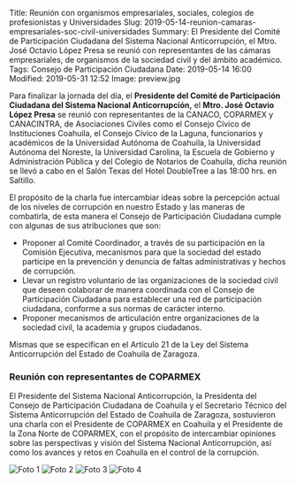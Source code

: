 Title: Reunión con organismos empresariales, sociales, colegios de profesionistas y Universidades
Slug: 2019-05-14-reunion-camaras-empresariales-soc-civil-universidades
Summary: El Presidente del Comité de Participación Ciudadana del Sistema Nacional Anticorrupción, el Mtro. José Octavio López Presa se reunió con representantes de las cámaras empresariales, de organismos de la sociedad civil y del ámbito académico.
Tags: Consejo de Participación Ciudadana
Date: 2019-05-14 16:00
Modified: 2019-05-31 12:52
Image: preview.jpg


Para finalizar la jornada del día, el **Presidente del Comité de Participación Ciudadana del Sistema Nacional Anticorrupción,** el **Mtro. José Octavio López Presa** se reunió con representantes de la CANACO, COPARMEX y CANACINTRA, de Asociaciones Civiles como el Consejo Cívico de Instituciones Coahuila, el Consejo Cívico de la Laguna, funcionarios y académicos de la Universidad Autónoma de Coahuila, la Universidad Autónoma del Noreste, la Universidad Carolina, la Escuela de Gobierno y Administración Pública y del Colegio de Notarios de Coahuila, dicha reunión se llevó a cabo en el Salón Texas del Hotel DoubleTree a las 18:00 hrs. en Saltillo.

El propósito de la charla fue intercambiar ideas sobre la percepción actual de los niveles de corrupción en nuestro Estado y las maneras de combatirla, de esta manera el Consejo de Participación Ciudadana cumple con algunas de sus atribuciones que son:

* Proponer al Comité Coordinador, a través de su participación en la Comisión Ejecutiva, mecanismos para que la sociedad del estado participe en la prevención y denuncia de faltas administrativas y hechos de corrupción.
* Llevar un registro voluntario de las organizaciones de la sociedad civil que deseen colaborar de manera coordinada con el Consejo de Participación Ciudadana para establecer una red de participación ciudadana, conforme a sus normas de carácter interno.
* Proponer mecanismos de articulación entre organizaciones de la sociedad civil, la academia y grupos ciudadanos.

Mismas que se especifican en el Artículo 21 de la Ley del Sistema Anticorrupción del Estado de Coahuila de Zaragoza.

### Reunión con representantes de COPARMEX

El Presidente del Sistema Nacional Anticorrupción, la Presidenta del Consejo de Participación Ciudadana de Coahuila y el Secretario Técnico del Sistema Anticorrupción del Estado de Coahuila de Zaragoza, sostuvieron una charla con el Presidente de COPARMEX en Coahuila y el Presidente de la Zona Norte de COPARMEX, con el propósito de intercambiar opiniones sobre las perspectivas y visión del Sistema Nacional Anticorrupción, así como los avances y retos en Coahuila en el control de la corrupción.

<img class="img-fluid" src="foto-01.jpg" alt="Foto 1">

<img class="img-fluid" src="foto-02.jpg" alt="Foto 2">

<img class="img-fluid" src="foto-03.jpg" alt="Foto 3">

<img class="img-fluid" src="foto-04.jpg" alt="Foto 4">
